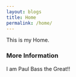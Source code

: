 ```yaml
---
layout: blogs
title: Home
permalink: /home/
---
```


This is my Home.

### More Information

I am Paul Bass the Great!!
